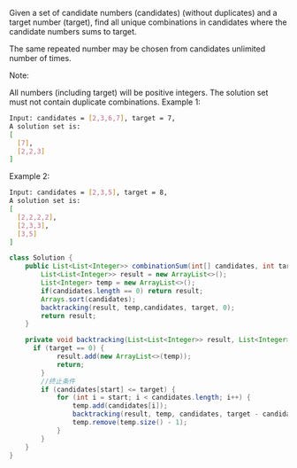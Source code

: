 Given a set of candidate numbers (candidates) (without duplicates) and a target number (target), find all unique combinations in candidates where the candidate numbers sums to target.

The same repeated number may be chosen from candidates unlimited number of times.

Note:

All numbers (including target) will be positive integers.
The solution set must not contain duplicate combinations.
Example 1:

``` bash txt
Input: candidates = [2,3,6,7], target = 7,
A solution set is:
[
  [7],
  [2,2,3]
]
```
Example 2:
``` bash txt
Input: candidates = [2,3,5], target = 8,
A solution set is:
[
  [2,2,2,2],
  [2,3,3],
  [3,5]
]
```
```java
class Solution {
    public List<List<Integer>> combinationSum(int[] candidates, int target) {
        List<List<Integer>> result = new ArrayList<>();
		List<Integer> temp = new ArrayList<>();
		if(candidates.length == 0) return result;
		Arrays.sort(candidates);
		backtracking(result, temp,candidates, target, 0);
		return result;
    }

    private void backtracking(List<List<Integer>> result, List<Integer> temp, int[] candidates, int target, int start) {
      if (target == 0) {
			result.add(new ArrayList<>(temp));
			return;
		}
        //终止条件
		if (candidates[start] <= target) {
			for (int i = start; i < candidates.length; i++) {
				temp.add(candidates[i]);
				backtracking(result, temp, candidates, target - candidates[i], i);
				temp.remove(temp.size() - 1);
			}
		}
    }
}




```
